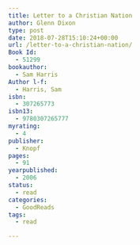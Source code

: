 ```yaml
---
title: Letter to a Christian Nation
author: Glenn Dixon
type: post
date: 2018-07-28T15:10:24+00:00
url: /letter-to-a-christian-nation/
Book Id:
  - 51299
bookauthor:
  - Sam Harris
Author l-f:
  - Harris, Sam
isbn:
  - 307265773
isbn13:
  - 9780307265777
myrating:
  - 4
publisher:
  - Knopf
pages:
  - 91
yearpublished:
  - 2006
status:
  - read
categories:
  - GoodReads
tags:
  - read

---
```


